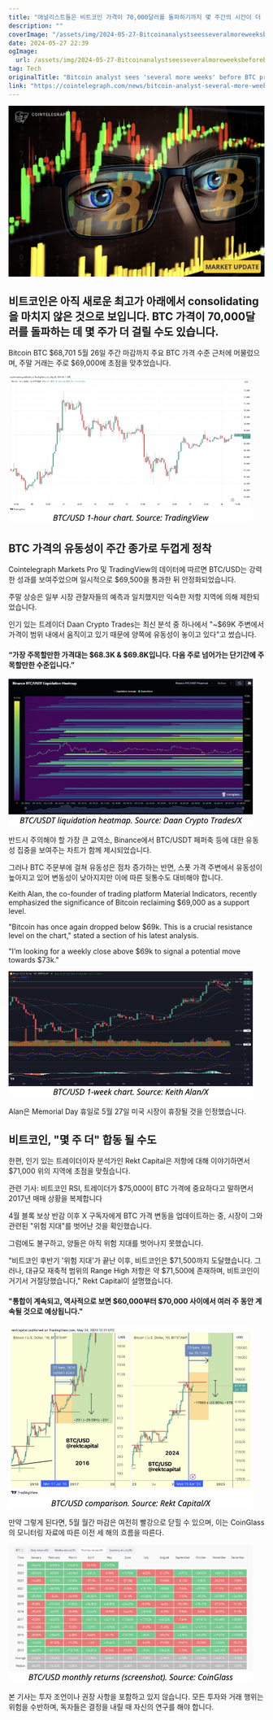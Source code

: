 ```yaml
---
title: "애널리스트들은 비트코인 가격이 70,000달러를 돌파하기까지 몇 주간의 시간이 더 걸릴 것으로 예측하고 있습니다"
description: ""
coverImage: "/assets/img/2024-05-27-BitcoinanalystseesseveralmoreweeksbeforeBTCpricebreaks70K_thumbnail.png"
date: 2024-05-27 22:39
ogImage: 
  url: /assets/img/2024-05-27-BitcoinanalystseesseveralmoreweeksbeforeBTCpricebreaks70K_thumbnail.png
tag: Tech
originalTitle: "Bitcoin analyst sees 'several more weeks' before BTC price breaks $70K"
link: "https://cointelegraph.com/news/bitcoin-analyst-several-more-weeks-before-btc-price-breaks-70k"
---
```




![Bitcoin Analyst Sees Several More Weeks Before BTC Price Breaks 70K](/assets/img/2024-05-27-BitcoinanalystseesseveralmoreweeksbeforeBTCpricebreaks70K_thumbnail.png)

## 비트코인은 아직 새로운 최고가 아래에서 consolidating을 마치지 않은 것으로 보입니다. BTC 가격이 70,000달러를 돌파하는 데 몇 주가 더 걸릴 수도 있습니다.

Bitcoin
BTC
$68,701
5월 26일 주간 마감까지 주요 BTC 가격 수준 근처에 머물렀으며, 주말 거래는 주로 $69,000에 초점을 맞추었습니다.

![Bitcoin Analyst Sees Several More Weeks Before BTC Price Breaks 70K](/assets/img/2024-05-27-BitcoinanalystseesseveralmoreweeksbeforeBTCpricebreaks70K_0.png)


<div class="content-ad"></div>

## BTC 가격의 유동성이 주간 종가로 두껍게 정착

Cointelegraph Markets Pro 및 TradingView의 데이터에 따르면 BTC/USD는 강력한 성과를 보여주었으며 일시적으로 $69,500을 통과한 뒤 안정화되었습니다.

주말 상승은 일부 시장 관찰자들의 예측과 일치했지만 익숙한 저항 지역에 의해 제한되었습니다.

인기 있는 트레이더 Daan Crypto Trades는 최신 분석 중 하나에서 "~$69K 주변에서 가격이 범위 내에서 움직이고 있기 때문에 양쪽에 유동성이 놓이고 있다"고 썼습니다.

<div class="content-ad"></div>

#### “가장 주목할만한 가격대는 $68.3K & $69.8K입니다. 다음 주로 넘어가는 단기간에 주목할만한 수준입니다.”

![Bitcoin Analyst Sees Several More Weeks Before BTC Price Breaks 70K](/assets/img/2024-05-27-BitcoinanalystseesseveralmoreweeksbeforeBTCpricebreaks70K_1.png)

반드시 주의해야 할 가장 큰 교역소, Binance에서 BTC/USDT 페퍼축 등에 대한 유동성 집중을 보여주는 차트가 함께 제시되었습니다.

그러나 BTC 주문부에 걸쳐 유동성은 점차 증가하는 반면, 스폿 가격 주변에서 유동성이 높아지고 있어 변동성이 낮아지지만 이에 따른 뒷통수도 대비해야 합니다.

<div class="content-ad"></div>

Keith Alan, the co-founder of trading platform Material Indicators, recently emphasized the significance of Bitcoin reclaiming $69,000 as a support level.

"Bitcoin has once again dropped below $69k. This is a crucial resistance level on the chart," stated a section of his latest analysis.

"I’m looking for a weekly close above $69k to signal a potential move towards $73k."

![Bitcoin Price Analysis](/assets/img/2024-05-27-BitcoinanalystseesseveralmoreweeksbeforeBTCpricebreaks70K_2.png)

<div class="content-ad"></div>

Alan은 Memorial Day 휴일로 5월 27일 미국 시장이 휴장될 것을 인정했습니다.

## 비트코인, "몇 주 더" 합동 될 수도

한편, 인기 있는 트레이더이자 분석가인 Rekt Capital은 저항에 대해 이야기하면서 $71,000 위의 지역에 초점을 맞췄습니다.

관련 기사: 비트코인 RSI, 트레이더가 $75,000이 BTC 가격에 중요하다고 말하면서 2017년 매매 상황을 복제합니다

<div class="content-ad"></div>

4월 블록 보상 반감 이후 X 구독자에게 BTC 가격 변동을 업데이트하는 중, 시장이 그와 관련된 "위험 지대"를 벗어난 것을 확인했습니다.

그럼에도 불구하고, 양들은 아직 위험 지대를 벗어나지 못했습니다.

"비트코인 후반기 '위험 지대'가 끝난 이후, 비트코인은 $71,500까지 도달했습니다. 그러나, 대규모 재축적 범위의 Range High 저항은 약 $71,500에 존재하며, 비트코인이 거기서 거절당했습니다," Rekt Capital이 설명했습니다.

#### "통합이 계속되고, 역사적으로 보면 $60,000부터 $70,000 사이에서 여러 주 동안 계속될 것으로 예상됩니다."

<div class="content-ad"></div>

![Bitcoin Analysts See Several More Weeks Before BTC Price Breaks 70K](/assets/img/2024-05-27-BitcoinanalystseesseveralmoreweeksbeforeBTCpricebreaks70K_3.png)

만약 그렇게 된다면, 5월 월간 마감은 여전히 빨강으로 닫힐 수 있으며, 이는 CoinGlass의 모니터링 자료에 따른 이전 세 해의 흐름을 따른다.

![Bitcoin Analysts See Several More Weeks Before BTC Price Breaks 70K](/assets/img/2024-05-27-BitcoinanalystseesseveralmoreweeksbeforeBTCpricebreaks70K_4.png)

본 기사는 투자 조언이나 권장 사항을 포함하고 있지 않습니다. 모든 투자와 거래 행위는 위험을 수반하며, 독자들은 결정을 내릴 때 자신의 연구를 해야 합니다.